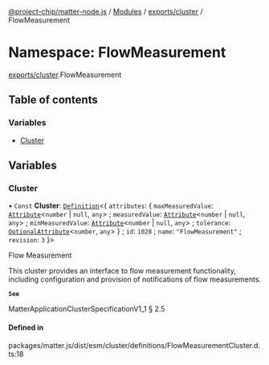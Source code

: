 [@project-chip/matter-node.js](../README.md) / [Modules](../modules.md) / [exports/cluster](exports_cluster.md) / FlowMeasurement

# Namespace: FlowMeasurement

[exports/cluster](exports_cluster.md).FlowMeasurement

## Table of contents

### Variables

- [Cluster](exports_cluster.FlowMeasurement.md#cluster)

## Variables

### Cluster

• `Const` **Cluster**: [`Definition`](exports_cluster.ClusterFactory.md#definition)\<\{ `attributes`: \{ `maxMeasuredValue`: [`Attribute`](exports_cluster.md#attribute)\<`number` \| ``null``, `any`\> ; `measuredValue`: [`Attribute`](exports_cluster.md#attribute)\<`number` \| ``null``, `any`\> ; `minMeasuredValue`: [`Attribute`](exports_cluster.md#attribute)\<`number` \| ``null``, `any`\> ; `tolerance`: [`OptionalAttribute`](exports_cluster.md#optionalattribute)\<`number`, `any`\>  } ; `id`: ``1028`` ; `name`: ``"FlowMeasurement"`` ; `revision`: ``3``  }\>

Flow Measurement

This cluster provides an interface to flow measurement functionality, including configuration and provision of
notifications of flow measurements.

**`See`**

MatterApplicationClusterSpecificationV1_1 § 2.5

#### Defined in

packages/matter.js/dist/esm/cluster/definitions/FlowMeasurementCluster.d.ts:18
